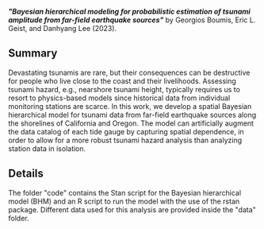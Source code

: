 ***"Bayesian hierarchical modeling for probabilistic estimation of tsunami amplitude from far-field earthquake sources"*** by Georgios Boumis, Eric L. Geist, and Danhyang Lee (2023).

## Summary
Devastating tsunamis are rare, but their consequences can be destructive for people who live close to the coast and their livelihoods. Assessing tsunami hazard, e.g., nearshore tsunami height, typically requires us to resort to physics-based models since historical data from individual monitoring stations are scarce. In this work, we develop a spatial Bayesian hierarchical model for tsunami data from far-field earthquake sources along the shorelines of California and Oregon. The model can artificially augment the data catalog of each tide gauge by capturing spatial dependence, in order to allow for a more robust tsunami hazard analysis than analyzing station data in isolation.

## Details
The folder "code" contains the Stan script for the Bayesian hierarchical model (BHM) and an R script to run the model with the use of the rstan package. Different data used for this analysis are provided inside the "data" folder.
